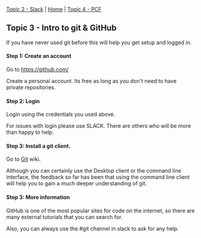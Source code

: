 [Topic 2 - Slack](slack.md) | [Home](README.md) | [Topic 4 - PCF](pcf/README.md)

## Topic 3 - Intro to git & GitHub

If you have never used git before this will help you get setup and logged in.

#### Step 1: Create an account

Go to https://github.com/

Create a personal account.  Its free as long as you don't need to have private repositories.

#### Step 2: Login

Login using the credentials you used above.

For issues with login please use SLACK. There are others who will be more than happy to help.

#### Step 3: Install a git client.

Go to [Git](https://github.com/vedulasharma/PCFWorkshop/wiki/Git) wiki.  

Although you can certainly use the Desktop client or the command line interface, the feedback so far has been that using the command line client will help you to gain a much deeper understanding of git.

#### Step 3: More information

GitHub is one of the most popular sites for code on the internet, so there are many external tutorials that you can search for.  

Also, you can always use the #git channel in slack to ask for any help.
